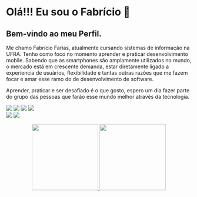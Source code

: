 
<div>
    <h1>Olá!!! Eu sou o Fabrício 👋 </h1>
    <h2>Bem-vindo ao meu Perfil. </h2>
    <p> Me chamo Fabrício Farias, atualmente cursando sistemas de informação na UFRA. Tenho como foco no momento aprender e praticar desenvolvimento mobile. Sabendo que as smartphones são amplamente utilizados no mundo, o mercado está em crescente demanda, estar diretamente ligado a experiencia de usuários, flexibilidade e tantas outras razões que me fazem focar e amar esse ramo do de desenvolvimento de software.
    </p>
    <p>Aprender, praticar e ser desafiado é o que gosto, espero um dia fazer parte do grupo das pessoas que farão esse mundo melhor através da tecnologia. 
    </p>
</div>
<div>
<p>
  <p >  
    <img src="https://img.shields.io/badge/-Kotlin-FA6400?style=flat-square&logo=kotlin&logoColor=white"/>
    <img src="https://img.shields.io/badge/-Java-EC4D37?style=flat-square&logo=java&logoColor=white"/>
    <img src="https://img.shields.io/badge/-Android%20Studio-42B883?style=flat-square&logo=Android&logoColor=white"/>
    <img src="https://img.shields.io/badge/-Firebase-F6820D?style=flat-square&logo=FireBase&logoColor=white"/><br/>
    <img src="https://img.shields.io/badge/-Github-181717?style=flat-square&logo=GitHub&logoColor=white"/>
    <img src="https://img.shields.io/badge/-Git-F44D27?style=flat-square&logo=Git&logoColor=white"/>
  </p>
<p>

<div align="center">
  <a href="https://github.com/fabriciofarias9118">
  <img height="180em" src="https://github-readme-stats.vercel.app/api?username=fabriciofarias9118&show_icons=true&theme=tokyonight&include_all_commits=true&count_private=true"/>
  <img height="180em" src="https://github-readme-stats.vercel.app/api/top-langs/?username=fabriciofarias9118&layout=compact&langs_count=7&theme=tokyonight"/>
</div>
